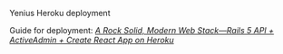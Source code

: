 Yenius Heroku deployment

Guide for deployment:
*[A Rock Solid, Modern Web Stack—Rails 5 API + ActiveAdmin + Create React App on Heroku](https://blog.heroku.com/a-rock-solid-modern-web-stack)*

